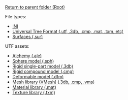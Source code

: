 [Return to parent folder (Root)](../index.md)

File types:

* [INI](./ini.md)
* [Universal Tree Format (.utf, .3db, .cmp, .mat, .txm, etc)](./utf.md)
* [Surfaces (.sur)](./sur.md)

UTF assets:

* [Alchemy (.ale)](./utf/ale.md)
* [Sphere model (.sph)](./utf/sph.md)
* [Rigid single-part model (.3db)](./utf/3db.md)
* [Rigid compound model (.cmp)](./utf/cmp.md)
* [Deformable model (.dfm)](./utf/dfm.md)
* [Mesh library (VMesh) (.3db, .cmp, .vms)](./utf/vmesh.md)
* [Material library (.mat)](./utf/mat.md)
* [Texture library (.txm)](./utf/txm.md)